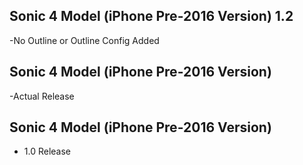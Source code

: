 ## Sonic 4 Model (iPhone Pre-2016 Version) 1.2
-No Outline or Outline Config Added

## Sonic 4 Model (iPhone Pre-2016 Version)
-Actual Release

## Sonic 4 Model (iPhone Pre-2016 Version)
- 1.0 Release
